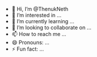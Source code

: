- 👋 Hi, I’m @ThenukNeth
- 👀 I’m interested in ...
- 🌱 I’m currently learning ...
- 💞️ I’m looking to collaborate on ...
- 📫 How to reach me ...
- 😄 Pronouns: ...
- ⚡ Fun fact: ...

<!---
ThenukNeth/ThenukNeth is a ✨ special ✨ repository because its `README.md` (this file) appears on your GitHub profile.
You can click the Preview link to take a look at your changes.
--->
